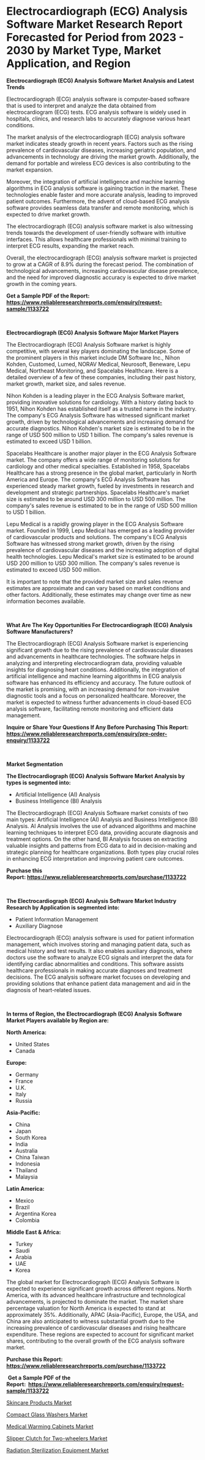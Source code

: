 <p><h1>Electrocardiograph (ECG) Analysis Software Market Research Report Forecasted for Period from 2023 -  2030 by Market Type, Market Application, and Region</h1></p><p><strong>Electrocardiograph (ECG) Analysis Software Market Analysis and Latest Trends</strong></p>
<p><p>Electrocardiograph (ECG) analysis software is computer-based software that is used to interpret and analyze the data obtained from electrocardiogram (ECG) tests. ECG analysis software is widely used in hospitals, clinics, and research labs to accurately diagnose various heart conditions.</p><p>The market analysis of the electrocardiograph (ECG) analysis software market indicates steady growth in recent years. Factors such as the rising prevalence of cardiovascular diseases, increasing geriatric population, and advancements in technology are driving the market growth. Additionally, the demand for portable and wireless ECG devices is also contributing to the market expansion.</p><p>Moreover, the integration of artificial intelligence and machine learning algorithms in ECG analysis software is gaining traction in the market. These technologies enable faster and more accurate analysis, leading to improved patient outcomes. Furthermore, the advent of cloud-based ECG analysis software provides seamless data transfer and remote monitoring, which is expected to drive market growth.</p><p>The electrocardiograph (ECG) analysis software market is also witnessing trends towards the development of user-friendly software with intuitive interfaces. This allows healthcare professionals with minimal training to interpret ECG results, expanding the market reach.</p><p>Overall, the electrocardiograph (ECG) analysis software market is projected to grow at a CAGR of 8.9% during the forecast period. The combination of technological advancements, increasing cardiovascular disease prevalence, and the need for improved diagnostic accuracy is expected to drive market growth in the coming years.</p></p>
<p><strong>Get a Sample PDF of the Report:&nbsp; <a href="https://www.reliableresearchreports.com/enquiry/request-sample/1133722">https://www.reliableresearchreports.com/enquiry/request-sample/1133722</a></strong></p>
<p>&nbsp;</p>
<p><strong>Electrocardiograph (ECG) Analysis Software Major Market Players</strong></p>
<p><p>The Electrocardiograph (ECG) Analysis Software market is highly competitive, with several key players dominating the landscape. Some of the prominent players in this market include DM Software Inc., Nihon Kohden, Customed, Lumed, NORAV Medical, Neurosoft, Beneware, Lepu Medical, Northeast Monitoring, and Spacelabs Healthcare. Here is a detailed overview of a few of these companies, including their past history, market growth, market size, and sales revenue.</p><p>Nihon Kohden is a leading player in the ECG Analysis Software market, providing innovative solutions for cardiology. With a history dating back to 1951, Nihon Kohden has established itself as a trusted name in the industry. The company's ECG Analysis Software has witnessed significant market growth, driven by technological advancements and increasing demand for accurate diagnostics. Nihon Kohden's market size is estimated to be in the range of USD 500 million to USD 1 billion. The company's sales revenue is estimated to exceed USD 1 billion.</p><p>Spacelabs Healthcare is another major player in the ECG Analysis Software market. The company offers a wide range of monitoring solutions for cardiology and other medical specialties. Established in 1958, Spacelabs Healthcare has a strong presence in the global market, particularly in North America and Europe. The company's ECG Analysis Software has experienced steady market growth, fueled by investments in research and development and strategic partnerships. Spacelabs Healthcare's market size is estimated to be around USD 300 million to USD 500 million. The company's sales revenue is estimated to be in the range of USD 500 million to USD 1 billion.</p><p>Lepu Medical is a rapidly growing player in the ECG Analysis Software market. Founded in 1999, Lepu Medical has emerged as a leading provider of cardiovascular products and solutions. The company's ECG Analysis Software has witnessed strong market growth, driven by the rising prevalence of cardiovascular diseases and the increasing adoption of digital health technologies. Lepu Medical's market size is estimated to be around USD 200 million to USD 300 million. The company's sales revenue is estimated to exceed USD 500 million.</p><p>It is important to note that the provided market size and sales revenue estimates are approximate and can vary based on market conditions and other factors. Additionally, these estimates may change over time as new information becomes available.</p></p>
<p>&nbsp;</p>
<p><strong>What Are The Key Opportunities For Electrocardiograph (ECG) Analysis Software Manufacturers?</strong></p>
<p><p>The Electrocardiograph (ECG) Analysis Software market is experiencing significant growth due to the rising prevalence of cardiovascular diseases and advancements in healthcare technologies. The software helps in analyzing and interpreting electrocardiogram data, providing valuable insights for diagnosing heart conditions. Additionally, the integration of artificial intelligence and machine learning algorithms in ECG analysis software has enhanced its efficiency and accuracy. The future outlook of the market is promising, with an increasing demand for non-invasive diagnostic tools and a focus on personalized healthcare. Moreover, the market is expected to witness further advancements in cloud-based ECG analysis software, facilitating remote monitoring and efficient data management.</p></p>
<p><strong>Inquire or Share Your Questions If Any Before Purchasing This Report: <a href="https://www.reliableresearchreports.com/enquiry/pre-order-enquiry/1133722">https://www.reliableresearchreports.com/enquiry/pre-order-enquiry/1133722</a></strong></p>
<p>&nbsp;</p>
<p><strong>Market Segmentation</strong></p>
<p><strong>The Electrocardiograph (ECG) Analysis Software Market Analysis by types is segmented into:</strong></p>
<p><ul><li>Artificial Intelligence (AI) Analysis</li><li>Business Intelligence (BI) Analysis</li></ul></p>
<p><p>The Electrocardiograph (ECG) Analysis Software market consists of two main types: Artificial Intelligence (AI) Analysis and Business Intelligence (BI) Analysis. AI Analysis involves the use of advanced algorithms and machine learning techniques to interpret ECG data, providing accurate diagnosis and treatment options. On the other hand, BI Analysis focuses on extracting valuable insights and patterns from ECG data to aid in decision-making and strategic planning for healthcare organizations. Both types play crucial roles in enhancing ECG interpretation and improving patient care outcomes.</p></p>
<p><strong>Purchase this Report:&nbsp;<a href="https://www.reliableresearchreports.com/purchase/1133722">https://www.reliableresearchreports.com/purchase/1133722</a></strong></p>
<p>&nbsp;</p>
<p><strong>The Electrocardiograph (ECG) Analysis Software Market Industry Research by Application is segmented into:</strong></p>
<p><ul><li>Patient Information Management</li><li>Auxiliary Diagnose</li></ul></p>
<p><p>Electrocardiograph (ECG) analysis software is used for patient information management, which involves storing and managing patient data, such as medical history and test results. It also enables auxiliary diagnosis, where doctors use the software to analyze ECG signals and interpret the data for identifying cardiac abnormalities and conditions. This software assists healthcare professionals in making accurate diagnoses and treatment decisions. The ECG analysis software market focuses on developing and providing solutions that enhance patient data management and aid in the diagnosis of heart-related issues.</p></p>
<p>&nbsp;</p>
<p><strong>In terms of Region, the Electrocardiograph (ECG) Analysis Software Market Players available by Region are:</strong></p>
<p>
    <p> <strong> North America: </strong>
        <ul>
            <li>United States</li>
            <li>Canada</li>
        </ul>
        </p> 
    <p> <strong> Europe: </strong>
        <ul>
            <li>Germany</li>
            <li>France</li>
            <li>U.K.</li>
            <li>Italy</li>
            <li>Russia</li>
        </ul>
        </p> 
    <p> <strong> Asia-Pacific: </strong>
        <ul>
            <li>China</li>
            <li>Japan</li>
            <li>South Korea</li>
            <li>India</li>
            <li>Australia</li>
            <li>China Taiwan</li>
            <li>Indonesia</li>
            <li>Thailand</li>
            <li>Malaysia</li>
        </ul>
        </p> 
    <p> <strong> Latin America: </strong>
        <ul>
            <li>Mexico</li>
            <li>Brazil</li>
            <li>Argentina Korea</li>
            <li>Colombia</li>
        </ul>
        </p> 
    <p> <strong> Middle East & Africa: </strong>
        <ul>
            <li>Turkey</li>
            <li>Saudi</li>
            <li>Arabia</li>
            <li>UAE</li>
            <li>Korea</li>
        </ul>
    </p>
    </p>
<p><p>The global market for Electrocardiograph (ECG) Analysis Software is expected to experience significant growth across different regions. North America, with its advanced healthcare infrastructure and technological advancements, is projected to dominate the market. The market share percentage valuation for North America is expected to stand at approximately 35%. Additionally, APAC (Asia-Pacific), Europe, the USA, and China are also anticipated to witness substantial growth due to the increasing prevalence of cardiovascular diseases and rising healthcare expenditure. These regions are expected to account for significant market shares, contributing to the overall growth of the ECG analysis software market.</p></p>
<p><strong>Purchase this Report: <a href="https://www.reliableresearchreports.com/purchase/1133722">https://www.reliableresearchreports.com/purchase/1133722</a></strong></p>
<p>&nbsp;<strong>Get a Sample PDF of the Report:&nbsp;&nbsp;<a href="https://www.reliableresearchreports.com/enquiry/request-sample/1133722">https://www.reliableresearchreports.com/enquiry/request-sample/1133722</a></strong></p>
<p><strong></strong></p>
<p><p><a href="https://medium.com/@marilynadams76/skincare-products-market-size-cagr-trends-2024-2030-d3df3581f057">Skincare Products Market</a></p><p><a href="https://github.com/RoccoManning/Market-Research-Report-List-2/blob/main/compact-glass-washers-market.md">Compact Glass Washers Market</a></p><p><a href="https://www.linkedin.com/pulse/medical-warming-cabinets-market-challenges-opportunities-growth-kkhke/">Medical Warming Cabinets Market</a></p><p><a href="https://medium.com/@beverlychen69/slipper-clutch-for-two-wheelers-market-insight-market-trends-growth-forecasted-from-2023-to-2030-7ff4df303fbe">Slipper Clutch for Two-wheelers Market</a></p><p><a href="https://www.linkedin.com/pulse/radiation-sterilization-equipment-market-insights-players-forecast-wbxde/">Radiation Sterilization Equipment Market</a></p></p>
